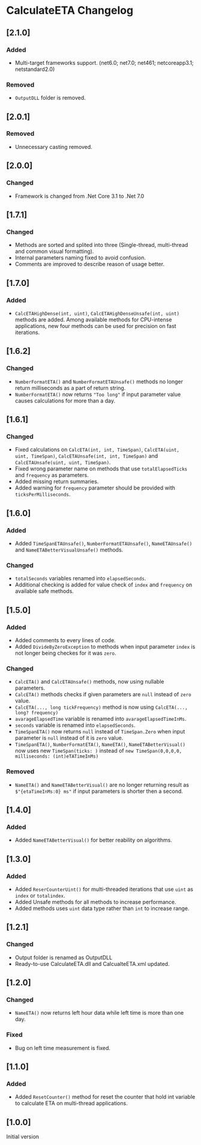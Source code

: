 # CalculateETA Changelog

<!--
## [Unreleased]

### Added

### Changed

### Removed
-->

## [2.1.0]

### Added
* Multi-target frameworks support. (net6.0; net7.0; net461; netcoreapp3.1; netstandard2.0)

### Removed
* `OutputDLL` folder is removed.

## [2.0.1]

### Removed
* Unnecessary casting removed.

## [2.0.0]

### Changed
* Framework is changed from .Net Core 3.1 to .Net 7.0

## [1.7.1]

### Changed
* Methods are sorted and splited into three (Single-thread, multi-thread and common visual formatting).
* Internal parameters naming fixed to avoid confusion.
* Comments are improved to describe reason of usage better.

## [1.7.0]

### Added
* `CalcETAHighDense(int, uint)`, `CalcETAHighDenseUnsafe(int, uint)` methods are added. Among available methods for CPU-intense applications, new four methods can be used for precision on fast iterations.

## [1.6.2]

### Changed
* `NumberFormatETA()` and `NumberFormatETAUnsafe()` methods no longer return milliseconds as a part of return string.
* `NumberFormatETA()` now returns `"Too long"` if input parameter value causes calculations for more than a day.

## [1.6.1]

### Changed
* Fixed calculations on `CalcETA(int, int, TimeSpan)`, `CalcETA(uint, uint, TimeSpan)`, `CalcETAUnsafe(int, int, TimeSpan)` and `CalcETAUnsafe(uint, uint, TimeSpan)`.
* Fixed wrong parameter name on methods that use `totalElapsedTicks` and `frequency` as parameters.
* Added missing return summaries.
* Added warning for `frequency` parameter should be provided with `ticksPerMilliseconds`.

## [1.6.0]

### Added
* Added `TimeSpanETAUnsafe()`, `NumberFormatETAUnsafe()`, `NameETAUnsafe()` and `NameETABetterVisualUnsafe()` methods.

### Changed
* `totalSeconds` variables renamed into `elapsedSeconds`.
* Additional checking is added for value check of `index` and `frequency` on available safe methods.

## [1.5.0]

### Added
* Added comments to every lines of code.
* Added `DivideByZeroException` to methods when input parameter `index` is not longer being checkes for it was `zero`.

### Changed
* `CalcETA()` and `CalcETAUnsafe()` methods, now using nullable parameters.
* `CalcETA()` methods checks if given parameters are `null` instead of `zero` value.
* `CalcETA(..., long tickFrequency)` method is now using `CalcETA(..., long? frequency)`
* `avarageElapsedTime` variable is renamed into `avarageElapsedTimeInMs`.
* `seconds` variable is renamed into `elapsedSeconds`.
* `TimeSpanETA()` now returns `null` instead of `TimeSpan.Zero` when input parameter is `null` instead of it is `zero` value.
* `TimeSpanETA()`, `NumberFormatETA()`, `NameETA()`, `NameETABetterVisual()` now uses new `TimeSpan(ticks: )` instead of `new TimeSpan(0,0,0,0, milliseconds: (int)eTATimeInMs)`

### Removed
  * `NameETA()` and `NameETABetterVisual()` are no longer returning result as `$"{etaTimeInMs:0} ms"` if input parameters is shorter then a second.

## [1.4.0]

### Added
 * Added `NameETABetterVisual()` for better reability on algorithms.

## [1.3.0]

### Added
 * Added `ReserCounterUint()` for multi-threaded iterations that use `uint` as `index` or `totalindex`.
 * Added Unsafe methods for all methods to increase performance.
 * Added methods uses `uint` data type rather than `int` to increase range.

## [1.2.1]

### Changed
* Output folder is renamed as OutputDLL
* Ready-to-use CalculateETA.dll and CalcualteETA.xml updated.
  
## [1.2.0]

### Changed
 * `NameETA()` now returns left hour data while left time is more than one day.

### Fixed
 * Bug on left time measurement is fixed.

## [1.1.0]

### Added
 * Added `ResetCounter()` method for reset the counter that hold int variable to calculate ETA on multi-thread applications.

## [1.0.0]
Initial version
